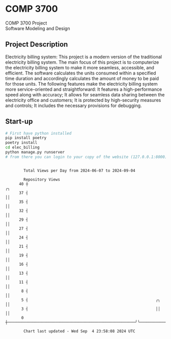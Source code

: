 # COMP 3700
COMP 3700 Project  
Software Modeling and Design
## Project Description
Electricity billing system: This project is a modern version of the traditional electricity billing system. The main focus of this project is to computerize the electricity billing system to make it more seamless, accessible, and efficient. The software calculates the units consumed within a specified time duration and accordingly calculates the amount of money to be paid for those units. The following features make the electricity billing system more service-oriented and straightforward: It features a high-performance speed along with accuracy; It allows for seamless data sharing between the electricity office and customers; It is protected by high-security measures and controls; It includes the necessary provisions for debugging.

## Start-up
```bash
# First have python installed
pip install poetry
poetry install
cd elec_billing
python manage.py runserver
# from there you can login to your copy of the website (127.0.0.1:8000), default creds are admin/admin
```

```

        Total Views per Day from 2024-06-07 to 2024-09-04

        Repository Views
      40 ┼                                                                            ╭╮
      37 ┤                                                                            ││
      35 ┤                                                                            ││
      32 ┤                                                                            ││
      29 ┤                                                                            ││
      27 ┤                                                                            ││
      24 ┤                                                                            ││
      21 ┤                                                                            ││
      19 ┤                                                                            ││
      16 ┤                                                                            ││
      13 ┤                                                                            ││
      11 ┤                                                                            ││
       8 ┤                                                                            ││
       5 ┤                                                        ╭╮                  ││
       3 ┤                                                        ││                  ││
       0 ┼────────────────────────────────────────────────────────╯╰──────────────────╯╰───────────

        Chart last updated - Wed Sep  4 23:58:08 2024 UTC
        
```
